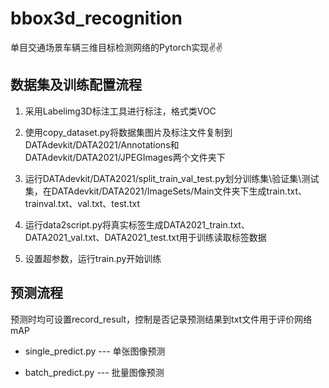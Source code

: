 # bbox3d_recognition

单目交通场景车辆三维目标检测网络的Pytorch实现✌✌


## 数据集及训练配置流程

1. 采用Labelimg3D标注工具进行标注，格式类VOC

2. 使用copy_dataset.py将数据集图片及标注文件复制到DATAdevkit/DATA2021/Annotations和DATAdevkit/DATA2021/JPEGImages两个文件夹下

3. 运行DATAdevkit/DATA2021/split_train_val_test.py划分训练集\验证集\测试集，在DATAdevkit/DATA2021/ImageSets/Main文件夹下生成train.txt、trainval.txt、val.txt、test.txt

4. 运行data2script.py将真实标签生成DATA2021_train.txt、DATA2021_val.txt、DATA2021_test.txt用于训练读取标签数据

5. 设置超参数，运行train.py开始训练

## 预测流程

预测时均可设置record_result，控制是否记录预测结果到txt文件用于评价网络mAP

- single_predict.py --- 单张图像预测

- batch_predict.py --- 批量图像预测
